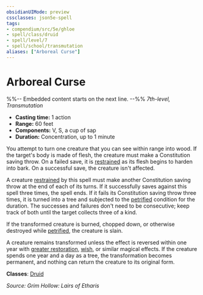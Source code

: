 ```yaml
---
obsidianUIMode: preview
cssclasses: json5e-spell
tags:
- compendium/src/5e/ghloe
- spell/class/druid
- spell/level/7
- spell/school/transmutation
aliases: ["Arboreal Curse"]
---
```

# Arboreal Curse
%%-- Embedded content starts on the next line. --%%
*7th-level, Transmutation*  

- **Casting time:** 1 action
- **Range:** 60 feet
- **Components:** V, S, a cup of sap
- **Duration:** Concentration, up to 1 minute

You attempt to turn one creature that you can see within range into wood. If the target's body is made of flesh, the creature must make a Constitution saving throw. On a failed save, it is [restrained](/Systems/5e/rules/conditions.md#restrained) as its flesh begins to harden into bark. On a successful save, the creature isn't affected.

A creature [restrained](/Systems/5e/rules/conditions.md#restrained) by this spell must make another Constitution saving throw at the end of each of its turns. If it successfully saves against this spell three times, the spell ends. If it fails its Constitution saving throw three times, it is turned into a tree and subjected to the [petrified](/Systems/5e/rules/conditions.md#petrified) condition for the duration. The successes and failures don't need to be consecutive; keep track of both until the target collects three of a kind.

If the transformed creature is burned, chopped down, or otherwise destroyed while [petrified](/Systems/5e/rules/conditions.md#petrified), the creature is slain.

A creature remains transformed unless the effect is reversed within one year with [greater restoration](/Systems/5e/spells/greater-restoration.md), [wish](/Systems/5e/spells/wish.md), or similar magical effects. If the creature spends one year and a day as a tree, the transformation becomes permanent, and nothing can return the creature to its original form.

**Classes**: [Druid](/Systems/5e/classes/druid.md)

*Source: Grim Hollow: Lairs of Etharis*